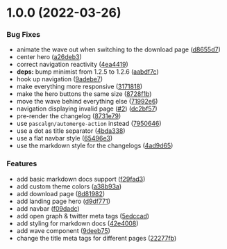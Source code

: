 # 1.0.0 (2022-03-26)


### Bug Fixes

* animate the wave out when switching to the download page ([d8655d7](https://github.com/ReVancedTeam/revanced-website/commit/d8655d76339a30c0ab08734ac8b9f2d00173f805))
* center hero ([a26deb3](https://github.com/ReVancedTeam/revanced-website/commit/a26deb378bd08d66ce90f5f11efa1b257f6b7153))
* correct navigation reactivity ([4ea4419](https://github.com/ReVancedTeam/revanced-website/commit/4ea4419b68077fa20fb2e6b5c0a01401ca9bb1a1))
* **deps:** bump minimist from 1.2.5 to 1.2.6 ([aabdf7c](https://github.com/ReVancedTeam/revanced-website/commit/aabdf7ceb8b4a11290d15818a1a61e3e5fad339d))
* hook up navigation ([9adebe7](https://github.com/ReVancedTeam/revanced-website/commit/9adebe7ba38e1b1f925a6ccae573cb3f65d1c101))
* make everything more responsive ([3171818](https://github.com/ReVancedTeam/revanced-website/commit/3171818f82a14467a950e46bbc77316f907ce870))
* make the hero buttons the same size ([8728f1b](https://github.com/ReVancedTeam/revanced-website/commit/8728f1ba0e953cd356581ab0cc41a81491f8cc21))
* move the wave behind everything else ([71992e6](https://github.com/ReVancedTeam/revanced-website/commit/71992e62e112566753ce4a7c220948041279b4f7))
* navigation displaying invalid page ([#2](https://github.com/ReVancedTeam/revanced-website/issues/2)) ([dc2bf57](https://github.com/ReVancedTeam/revanced-website/commit/dc2bf5719fc8062ab52b3feb86c70bffacb7ad06))
* pre-render the changelog ([8731e79](https://github.com/ReVancedTeam/revanced-website/commit/8731e79c10b0e0502ed8d7358ae494e05c9b98da))
* use `pascalgn/automerge-action` instead ([7950646](https://github.com/ReVancedTeam/revanced-website/commit/7950646b1dc7eb2375bae9856dc0e83dfb90cf45))
* use a dot as title separator ([4bda338](https://github.com/ReVancedTeam/revanced-website/commit/4bda338ce283f885d0ee04424a2bfbbdc31b5913))
* use a flat navbar style ([65496e3](https://github.com/ReVancedTeam/revanced-website/commit/65496e3989e26e5dc7db63df25daec02f7620ea1))
* use the markdown style for the changelogs ([4ad9d65](https://github.com/ReVancedTeam/revanced-website/commit/4ad9d6542e8e123aa1d16c46cec8614b254b1000))


### Features

* add basic markdown docs support ([f29fad3](https://github.com/ReVancedTeam/revanced-website/commit/f29fad3cb87a95287a34b6c7b230ac3142525341))
* add custom theme colors ([a38b93a](https://github.com/ReVancedTeam/revanced-website/commit/a38b93aec169faf800a681e637ddb3bf0ac3e30d))
* add download page ([8d81982](https://github.com/ReVancedTeam/revanced-website/commit/8d81982e21e3ec152a6959e85ec74eb93dd3e326))
* add landing page hero ([d9df771](https://github.com/ReVancedTeam/revanced-website/commit/d9df77171e08d63e3758706cf5ad869db97c55a8))
* add navbar ([f09dadc](https://github.com/ReVancedTeam/revanced-website/commit/f09dadc06cf512ddbe5877fb4487e450e3a231fe))
* add open graph & twitter meta tags ([5edccad](https://github.com/ReVancedTeam/revanced-website/commit/5edccadbc98a04fa69f1cf6e3eb360553311f109))
* add styling for markdown docs ([42e4008](https://github.com/ReVancedTeam/revanced-website/commit/42e4008a202e19af2bbc11950ae9d1963a8f9587))
* add wave component ([9deeb75](https://github.com/ReVancedTeam/revanced-website/commit/9deeb75a7b492395a58520c8980ce4296e5f6a2c))
* change the title meta tags for different pages ([22277fb](https://github.com/ReVancedTeam/revanced-website/commit/22277fb912aee509a816eda5117f1f8956f4be7d))
